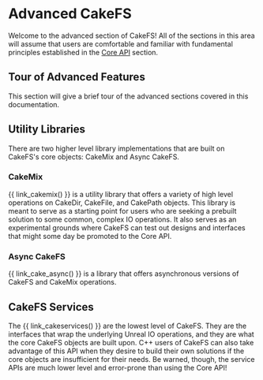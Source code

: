 # Advanced CakeFS
Welcome to the advanced section of CakeFS! All of the sections in this area will assume that users are comfortable and familiar with fundamental principles established in the [Core API](/core-api) section.

## Tour of Advanced Features
This section will give a brief tour of the advanced sections covered in this documentation. 

## Utility Libraries 
There are two higher level library implementations that are built on CakeFS's core objects: CakeMix and Async CakeFS. 

### CakeMix 
{{ link_cakemix() }} is a utility library that offers a variety of high level operations on CakeDir, CakeFile, and CakePath objects. This library is meant to serve as a starting point for users who are seeking a prebuilt solution to some common, complex IO operations. It also serves as an experimental grounds where CakeFS can test out designs and interfaces that might some day be promoted to the Core API. 

### Async CakeFS
{{ link_cake_async() }} is a library that offers asynchronous versions of CakeFS and CakeMix operations.  

## CakeFS Services
The {{ link_cakeservices() }} are the lowest level of CakeFS. They are the interfaces that wrap the underlying Unreal IO operations, and they are what the core CakeFS objects are built upon. C++ users of CakeFS can also take advantage of this API when they desire to build their own solutions if the core objects are insufficient for their needs. Be warned, though, the service APIs are much lower level and error-prone than using the Core API!

